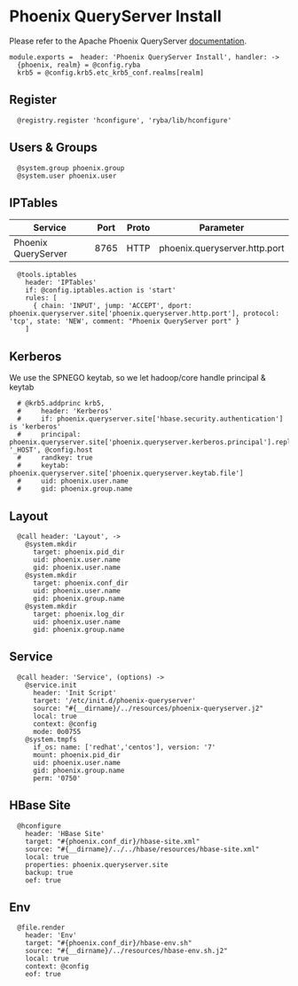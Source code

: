 
# Phoenix QueryServer Install

Please refer to the Apache Phoenix QueryServer [documentation][phoenix-doc].

    module.exports =  header: 'Phoenix QueryServer Install', handler: ->
      {phoenix, realm} = @config.ryba
      krb5 = @config.krb5.etc_krb5_conf.realms[realm]

## Register

      @registry.register 'hconfigure', 'ryba/lib/hconfigure'

## Users & Groups

      @system.group phoenix.group
      @system.user phoenix.user

## IPTables

  | Service             | Port  | Proto  | Parameter                     |
  |---------------------|-------|--------|-------------------------------|
  | Phoenix QueryServer | 8765  | HTTP   | phoenix.queryserver.http.port |

      @tools.iptables
        header: 'IPTables'
        if: @config.iptables.action is 'start'
        rules: [
          { chain: 'INPUT', jump: 'ACCEPT', dport: phoenix.queryserver.site['phoenix.queryserver.http.port'], protocol: 'tcp', state: 'NEW', comment: "Phoenix QueryServer port" }
        ]

## Kerberos

We use the SPNEGO keytab, so we let hadoop/core handle principal & keytab

      # @krb5.addprinc krb5,
      #     header: 'Kerberos'
      #     if: phoenix.queryserver.site['hbase.security.authentication'] is 'kerberos'
      #     principal: phoenix.queryserver.site['phoenix.queryserver.kerberos.principal'].replace '_HOST', @config.host
      #     randkey: true
      #     keytab: phoenix.queryserver.site['phoenix.queryserver.keytab.file']
      #     uid: phoenix.user.name
      #     gid: phoenix.group.name

## Layout

      @call header: 'Layout', ->
        @system.mkdir
          target: phoenix.pid_dir
          uid: phoenix.user.name
          gid: phoenix.user.name
        @system.mkdir
          target: phoenix.conf_dir
          uid: phoenix.user.name
          gid: phoenix.group.name
        @system.mkdir
          target: phoenix.log_dir
          uid: phoenix.user.name
          gid: phoenix.group.name

## Service

      @call header: 'Service', (options) ->
        @service.init
          header: 'Init Script'
          target: '/etc/init.d/phoenix-queryserver'
          source: "#{__dirname}/../resources/phoenix-queryserver.j2"
          local: true
          context: @config
          mode: 0o0755
        @system.tmpfs
          if_os: name: ['redhat','centos'], version: '7'
          mount: phoenix.pid_dir
          uid: phoenix.user.name
          gid: phoenix.group.name
          perm: '0750'

## HBase Site

      @hconfigure
        header: 'HBase Site'
        target: "#{phoenix.conf_dir}/hbase-site.xml"
        source: "#{__dirname}/../../hbase/resources/hbase-site.xml"
        local: true
        properties: phoenix.queryserver.site
        backup: true
        oef: true

## Env

      @file.render
        header: 'Env'
        target: "#{phoenix.conf_dir}/hbase-env.sh"
        source: "#{__dirname}/../resources/hbase-env.sh.j2"
        local: true
        context: @config
        eof: true

[phoenix-doc]: https://phoenix.apache.org/server
